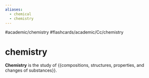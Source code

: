 ```yaml
---
aliases:
  - chemical
  - chemistry
---
```


#academic/chemistry #flashcards/academic/Cc/chemistry

# chemistry

__Chemistry__ is the study of {{compositions, structures, properties, and changes of substances}}.
